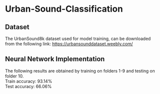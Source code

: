 # Urban-Sound-Classification

## Dataset
The UrbanSound8k dataset used for model training, can be downloaded from the following link: https://urbansounddataset.weebly.com/ <br />

## Neural Network Implementation 
The following results are obtained by training on folders 1-9 and testing on folder 10. <br />
Train accuracy: 93.14% <br />
Test accuracy: 66.06%<br />
